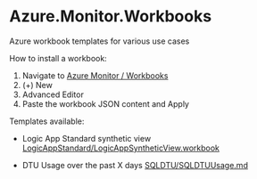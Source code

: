 # Azure.Monitor.Workbooks
Azure workbook templates for various use cases

How to install a workbook:

1. Navigate to [Azure Monitor / Workbooks](https://ms.portal.azure.com/#blade/Microsoft_Azure_Monitoring/AzureMonitoringBrowseBlade/workbooks)
2. (+) New
3. Advanced Editor
4. Paste the workbook JSON content and Apply

Templates available:

- Logic App Standard synthetic view [LogicAppStandard/LogicAppSyntheticView.workbook](LogicAppStandard/LogicAppSyntheticView.workbook)

- DTU Usage over the past X days [SQLDTU/SQLDTUUsage.md](SQLDTU/SQLDTUUsage.md)
